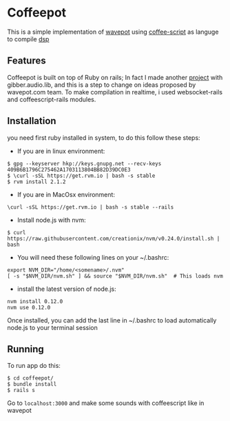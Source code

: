 # Coffeepot

This is a simple implementation of [wavepot](http://www.wavepot.com) using [coffee-script](http://www.coffeescript.org) as languge to compile [dsp](http://www.dspguide.com)

## Features

Coffeepot is built on top of Ruby on rails; In fact I made another [project](https://www.github.com/jahpdyaknowboutblogmusic) with gibber.audio.lib,  and this is a step to change on ideas proposed by wavepot.com team. To make compilation in realtime, i used websocket-rails and coffeescript-rails modules.

## Installation

you need first ruby installed in system, to do this follow these steps:

- If you are in linux environment:

~~~{.bash}
$ gpg --keyserver hkp://keys.gnupg.net --recv-keys 409B6B1796C275462A1703113804BB82D39DC0E3
$ \curl -sSL https://get.rvm.io | bash -s stable
$ rvm install 2.1.2
~~~

- If you are in MacOsx environment:

~~~{.bash}
\curl -sSL https://get.rvm.io | bash -s stable --rails
~~~

- Install node.js with nvm:

~~~{.bash}
$ curl https://raw.githubusercontent.com/creationix/nvm/v0.24.0/install.sh | bash
~~~

- You will need these following lines on your ~/.bashrc:

~~~{.bash}
export NVM_DIR="/home/<somename>/.nvm"
[ -s "$NVM_DIR/nvm.sh" ] && source "$NVM_DIR/nvm.sh"  # This loads nvm
~~~

- install the latest version of node.js:
~~~{.bash}
nvm install 0.12.0
nvm use 0.12.0
~~~

Once installed, you can add the last line in ~/.bashrc to load automatically node.js to your terminal session

## Running

To run app do this:

~~~{.bash}
$ cd coffeepot/
$ bundle install
$ rails s
~~~

Go to `localhost:3000` and make some sounds with coffeescript like in wavepot




